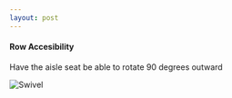 ```yaml
---
layout: post
---
```



#### Row Accesibility

Have the aisle seat be able to rotate 90 degrees outward

![Swivel](https://cdn.rawgit.com/Ryan-Sheehan/plane-seats-design/fc8043eb/images/rotate.jpg)
